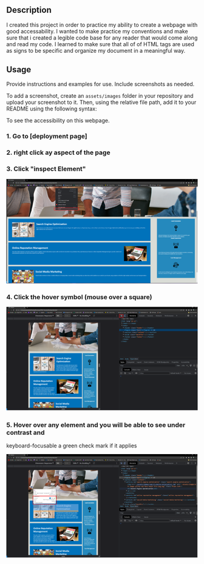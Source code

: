 # <HTML Semantics>

## Description

I created this project in order to practice my ability to create a webpage with good accessability. I wanted to make practice my conventions and make sure that i created a legible code base for any reader that would come along and read my code. I learned to make sure that all of of HTML tags are used as signs to be specific and organize my document in a meaningful way.

## Usage

Provide instructions and examples for use. Include screenshots as needed.

To add a screenshot, create an `assets/images` folder in your repository and upload your screenshot to it. Then, using the relative file path, add it to your README using the following syntax:

To see the accessibility on this webpage.

### 1. Go to [deployment page]

### 2. right click ay aspect of the page

### 3. Click "inspect Element"

![alt text](/Develop/assets/images/Step-2-3-screenshot.png)

### 4. Click the hover symbol (mouse over a square)

![alt text](/Develop/assets/images/Step-4-screenshot.png)

### 5. Hover over any element and you will be able to see under contrast and

keyboard-focusable a green check mark if it applies

![alt text](/Develop/assets/images/Step-5-screenshot.png)
